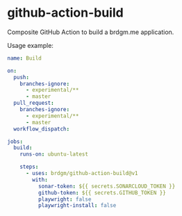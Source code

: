 github-action-build
======

Composite GitHub Action to build a brdgm.me application.

Usage example:

```yaml
name: Build

on:
  push:
    branches-ignore:
      - experimental/**
      - master
  pull_request:
    branches-ignore:
      - experimental/**
      - master
  workflow_dispatch:

jobs:
  build:
    runs-on: ubuntu-latest

    steps:
      - uses: brdgm/github-action-build@v1
        with:
          sonar-token: ${{ secrets.SONARCLOUD_TOKEN }}
          github-token: ${{ secrets.GITHUB_TOKEN }}
          playwright: false
          playwright-install: false
```
